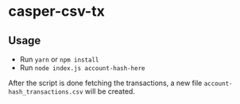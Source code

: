 # casper-csv-tx

## Usage
- Run `yarn` or `npm install`
- Run `node index.js account-hash-here`

After the script is done fetching the transactions, a new file `account-hash_transactions.csv` will be created.
